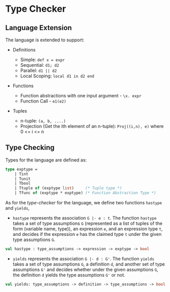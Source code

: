 # Type Checker

## Language Extension

The language is extended to support:

- Definitions
    
    + Simple: `def x = expr`
    + Sequential: `d1; d2`
    + Parallel: `d1 || d2`
    + Local Scoping: `local d1 in d2 end`

- Functions

    + Function abstractions with one input argument - `\x. expr`
    + Function Call - `e1(e2)`

- Tuples

    + n-tuple: `(a, b, ....)`
    + Projection (Get the ith element of an n-tuple): `Proj((i,n), e)` where 0 <= i <= n

## Type Checking

Types for the language are defined as:

```ocaml
type exptype = 
    | Tint 
    | Tunit 
    | Tbool 
    | Ttuple of (exptype list)     (* Tuple type *)
    | Tfunc of (exptype * exptype) (* Function Abstraction Type *)
```

As for the *type-checker* for the language, we define two functions `hastype` and `yields`,

- `hastype` represents the association `G |- e : t`. The function `hastype` takes a set of type assumptions `G` (represented as a list of tuples of the form (variable name, type)), an expression `e`, and an expression type `t`, and decides if the expression `e` has the claimed type `t` under the given type assumptions `G`.

```ocaml
val hastype : type_assumptions -> expression -> exptype -> bool
```

- `yields` represents the association `G |- d : G'`. The function `yields` takes a set of type assumptions `G`, a definition `d`, and another set of type assumptions `G'` and decides whether under the given assumptions `G`, the definition `d` yields the type assumptions `G'` or not.

```ocaml
val yields: type_assumptions -> definition -> type_assumptions -> bool
```


